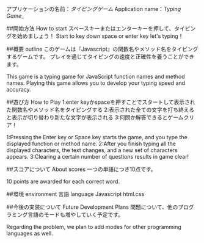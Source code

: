 アプリケーションの名前：_タイピングゲーム_
Application name：_Typing Game__

##開始方法 How to start
スペースキーまたはエンターキーを押して、タイピングを始めましょう！
Start to key down space or enter key   let's typing！

##概要 outline
このゲームは『Javascript』の関数名やメソッド名をタイピングするゲームです。
プレイを通じてタイピングの速度と正確性を養うことができます。

This game is a typing game for JavaScript function names and method names.
Playing this game allows you to develop your typing speed and accuracy.

##遊び方 How to Play
1:enter keyかspaceを押すことでスタートして表示された関数名やメソッド名をタイピングする
2:表示された全ての文字を打ち終えると表示が切り替わり新たな文字が表示される
3:何問か解答できるとゲームクリア！

1:Pressing the Enter key or Space key starts the game, and you type the displayed function or method name.
2:After you finish typing all the displayed characters, the text changes, and a new set of characters appears.
3:Clearing a certain number of questions results in game clear!

##スコアについて  About scores
一つの単語につき10点です。

10 points are awarded for each correct word.

##環境  environment
言語 language  Javascript html.css

##今後の実装について  Future Development Plans
問題について、他のプログラミング言語のモードも増やしていく予定です。 

Regarding the problem, we plan to add modes for other programming languages as well.